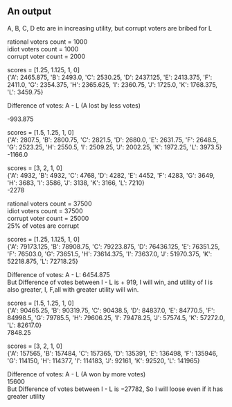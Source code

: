 
## An output  
A, B, C, D etc are in increasing utility, but corrupt voters are bribed for L  

rational voters count = 1000   
idiot voters count = 1000  
corrupt voter count = 2000  

scores = [1.25, 1.125, 1, 0]    
{'A': 2465.875, 'B': 2493.0, 'C': 2530.25, 'D': 2437.125, 'E': 2413.375, 'F': 2411.0, 'G': 2354.375, 'H': 2365.625, 'I': 2360.75, 'J': 1725.0, 'K': 1768.375, 'L': 3459.75}

Difference of votes: A - L (A lost by less votes)

-993.875  


scores = [1.5, 1.25, 1, 0]   
{'A': 2807.5, 'B': 2800.75, 'C': 2821.5, 'D': 2680.0, 'E': 2631.75, 'F': 2648.5, 'G': 2523.25, 'H': 2550.5, 'I': 2509.25, 'J': 2002.25, 'K': 1972.25, 'L': 3973.5}   
-1166.0



scores = [3, 2, 1, 0]    
{'A': 4932, 'B': 4932, 'C': 4768, 'D': 4282, 'E': 4452, 'F': 4283, 'G': 3649, 'H': 3683, 'I': 3586, 'J': 3138, 'K': 3166, 'L': 7210}  
-2278  


rational voters count = 37500   
idiot voters count = 37500  
corrupt voter count = 25000   
25% of votes are corrupt

scores = [1.25, 1.125, 1, 0]      
{'A': 79173.125, 'B': 78908.75, 'C': 79223.875, 'D': 76436.125, 'E': 76351.25, 'F': 76503.0, 'G': 73651.5, 'H': 73614.375, 'I': 73637.0, 'J': 51970.375, 'K': 52218.875, 'L': 72718.25}

Difference of votes: A - L: 6454.875    
But Difference of votes between I - L is  + 919, I will win, and utility of I is also greater, I, F,all with greater utility will win. 

scores = [1.5, 1.25, 1, 0]     
{'A': 90465.25, 'B': 90319.75, 'C': 90438.5, 'D': 84837.0, 'E': 84770.5, 'F': 84998.5, 'G': 79785.5, 'H': 79606.25, 'I': 79478.25, 'J': 57574.5, 'K': 57272.0, 'L': 82617.0}   
7848.25 

scores = [3, 2, 1, 0]   
{'A': 157565, 'B': 157484, 'C': 157365, 'D': 135391, 'E': 136498, 'F': 135946, 'G': 114150, 'H': 114377, 'I': 114183, 'J': 92161, 'K': 92520, 'L': 141965}

Difference of votes: A - L (A won by more votes)     
15600    
But Difference of votes between I - L is −27782, So I will loose even if it has greater utility
